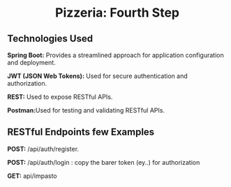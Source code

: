 <h1 align="center" id="title">Pizzeria: Fourth Step</h1>

<h2>Technologies Used</h2>
<p id="description"><b>Spring Boot:</b> Provides a streamlined approach for application configuration and deployment.</p>
<p id="description"><b>JWT (JSON Web Tokens):</b> Used for secure authentication and authorization.</p>
<p id="description"><b>REST:</b> Used to expose RESTful APIs.</p>
<p id="description"><b>Postman:</b>Used for testing and validating RESTful APIs.</p>

<h2>RESTful Endpoints few Examples</h2>
<p id="description"><b>POST:</b> /api/auth/register.</p>
<p id="description"><b>POST:</b> /api/auth/login : copy the barer token (ey..) for authorization</p>
<p id="description"><b>GET:</b> api/impasto</p>

